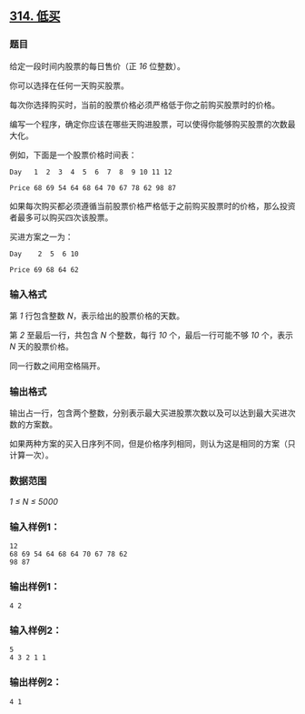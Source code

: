## [314. 低买](https://www.acwing.com/problem/content/316/)

### 题目

给定一段时间内股票的每日售价（正 *16* 位整数）。

你可以选择在任何一天购买股票。

每次你选择购买时，当前的股票价格必须严格低于你之前购买股票时的价格。

编写一个程序，确定你应该在哪些天购进股票，可以使得你能够购买股票的次数最大化。

例如，下面是一个股票价格时间表：

```
Day   1  2  3  4  5  6  7  8  9 10 11 12

Price 68 69 54 64 68 64 70 67 78 62 98 87
```

如果每次购买都必须遵循当前股票价格严格低于之前购买股票时的价格，那么投资者最多可以购买四次该股票。

买进方案之一为：

```
Day    2  5  6 10

Price 69 68 64 62
```

### 输入格式

第 *1* 行包含整数 *N*，表示给出的股票价格的天数。

第 *2* 至最后一行，共包含 *N* 个整数，每行 *10* 个，最后一行可能不够 *10* 个，表示 *N* 天的股票价格。

同一行数之间用空格隔开。

### 输出格式

输出占一行，包含两个整数，分别表示最大买进股票次数以及可以达到最大买进次数的方案数。

如果两种方案的买入日序列不同，但是价格序列相同，则认为这是相同的方案（只计算一次）。

### 数据范围

*1 ≤ N ≤ 5000*

### 输入样例1：

```
12
68 69 54 64 68 64 70 67 78 62
98 87
```

### 输出样例1：

```
4 2
```

### 输入样例2：

```
5
4 3 2 1 1
```

### 输出样例2：

```
4 1
```
